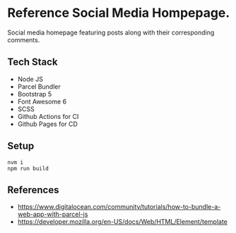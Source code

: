 # Reference Social Media Hompepage.
Social media homepage featuring posts along with their corresponding comments.

## Tech Stack
 - Node JS
 - Parcel Bundler
 - Bootstrap 5
 - Font Awesome 6
 - SCSS
 - Github Actions for CI
 - Github Pages for CD

## Setup
~~~ 
nvm i
npm run build
~~~

## References
- https://www.digitalocean.com/community/tutorials/how-to-bundle-a-web-app-with-parcel-js
- https://developer.mozilla.org/en-US/docs/Web/HTML/Element/template





